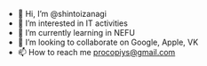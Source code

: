 - 👋 Hi, I’m @shintoizanagi
- 👀 I’m interested in IT activities
- 🌱 I’m currently learning in NEFU
- 💞️ I’m looking to collaborate on Google, Apple, VK
- 📫 How to reach me procopiys@gmail.com

<!---
shintoizanagi/shintoizanagi is a ✨ special ✨ repository because its `README.md` (this file) appears on your GitHub profile.
You can click the Preview link to take a look at your changes.
--->
